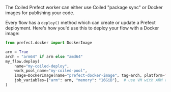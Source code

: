The Coiled Prefect worker can either use Coiled "package sync" or Docker images for publishing your code.

Every flow has a ``deploy()`` method which can create or update a Prefect deployment. Here's how you'd use this to deploy your flow with a Docker image:

```python
from prefect.docker import DockerImage

arm = True
arch = "arm64" if arm else "amd64"
my_flow.deploy(
    name="my-coiled-deploy",
    work_pool_name="my-coiled-pool",
    image=DockerImage(name="prefect-docker-image", tag=arch, platform=f"linux/{arch}"),
    job_variables={"arm": arm, "memory": "16GiB"},  # use VM with ARM cpu and 16GiB of memory for this flow
)
```
